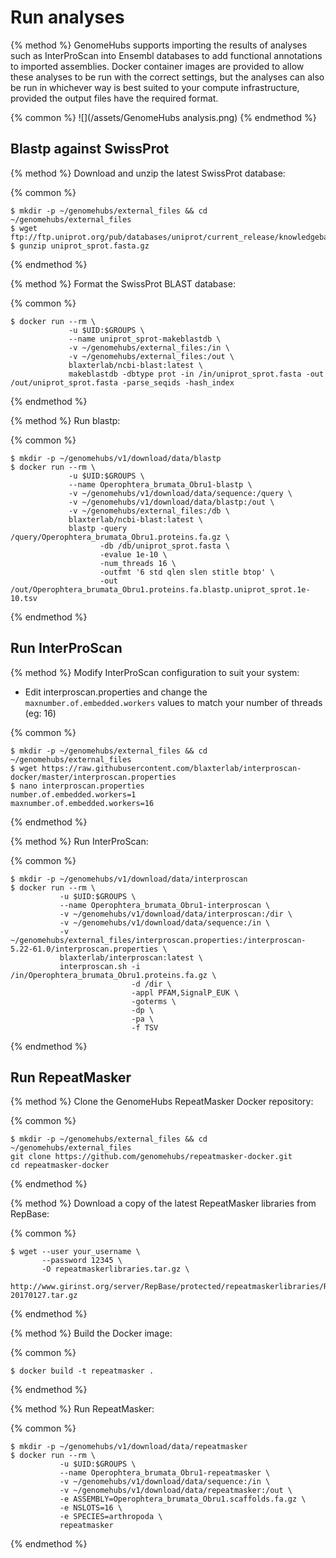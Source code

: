 # Run analyses

{% method %}
GenomeHubs supports importing the results of analyses such as InterProScan into Ensembl databases to add functional annotations to imported assemblies. Docker container images are provided to allow these analyses to be run with the correct settings, but the analyses can also be run in whichever way is best suited to your compute infrastructure, provided the output files have the required format.

{% common %}
![](/assets/GenomeHubs analysis.png)
{% endmethod %}


## Blastp against SwissProt

{% method %}
Download and unzip the latest SwissProt database:

{% common %}
```
$ mkdir -p ~/genomehubs/external_files && cd ~/genomehubs/external_files
$ wget ftp://ftp.uniprot.org/pub/databases/uniprot/current_release/knowledgebase/complete/uniprot_sprot.fasta.gz
$ gunzip uniprot_sprot.fasta.gz
```
{% endmethod %}


{% method %}
Format the SwissProt BLAST database:

{% common %}
```
$ docker run --rm \
             -u $UID:$GROUPS \
             --name uniprot_sprot-makeblastdb \
             -v ~/genomehubs/external_files:/in \
             -v ~/genomehubs/external_files:/out \
             blaxterlab/ncbi-blast:latest \
             makeblastdb -dbtype prot -in /in/uniprot_sprot.fasta -out /out/uniprot_sprot.fasta -parse_seqids -hash_index
```
{% endmethod %}

{% method %}
Run blastp:

{% common %}
```
$ mkdir -p ~/genomehubs/v1/download/data/blastp
$ docker run --rm \
             -u $UID:$GROUPS \
             --name Operophtera_brumata_Obru1-blastp \
             -v ~/genomehubs/v1/download/data/sequence:/query \
             -v ~/genomehubs/v1/download/data/blastp:/out \
             -v ~/genomehubs/external_files:/db \
             blaxterlab/ncbi-blast:latest \
             blastp -query /query/Operophtera_brumata_Obru1.proteins.fa.gz \
                    -db /db/uniprot_sprot.fasta \
                    -evalue 1e-10 \
                    -num_threads 16 \
                    -outfmt '6 std qlen slen stitle btop' \
                    -out /out/Operophtera_brumata_Obru1.proteins.fa.blastp.uniprot_sprot.1e-10.tsv
```
{% endmethod %}


## Run InterProScan

{% method %}
Modify InterProScan configuration to suit your system:

* Edit interproscan.properties and change the `maxnumber.of.embedded.workers` values to match your number of threads (eg: 16)

{% common %}
```
$ mkdir -p ~/genomehubs/external_files && cd ~/genomehubs/external_files
$ wget https://raw.githubusercontent.com/blaxterlab/interproscan-docker/master/interproscan.properties
$ nano interproscan.properties
number.of.embedded.workers=1
maxnumber.of.embedded.workers=16
```
{% endmethod %}


{% method %}
Run InterProScan:

{% common %}
```
$ mkdir -p ~/genomehubs/v1/download/data/interproscan
$ docker run --rm \
           -u $UID:$GROUPS \
           --name Operophtera_brumata_Obru1-interproscan \
           -v ~/genomehubs/v1/download/data/interproscan:/dir \
           -v ~/genomehubs/v1/download/data/sequence:/in \
           -v ~/genomehubs/external_files/interproscan.properties:/interproscan-5.22-61.0/interproscan.properties \
           blaxterlab/interproscan:latest \
           interproscan.sh -i /in/Operophtera_brumata_Obru1.proteins.fa.gz \
                           -d /dir \
                           -appl PFAM,SignalP_EUK \
                           -goterms \
                           -dp \
                           -pa \
                           -f TSV

```
{% endmethod %}


## Run RepeatMasker


{% method %}
Clone the GenomeHubs RepeatMasker Docker repository:

{% common %}
```
$ mkdir -p ~/genomehubs/external_files && cd ~/genomehubs/external_files
git clone https://github.com/genomehubs/repeatmasker-docker.git
cd repeatmasker-docker
```
{% endmethod %}


{% method %}
Download a copy of the latest RepeatMasker libraries from RepBase:

{% common %}
```
$ wget --user your_username \
       --password 12345 \
       -O repeatmaskerlibraries.tar.gz \
       http://www.girinst.org/server/RepBase/protected/repeatmaskerlibraries/RepBaseRepeatMaskerEdition-20170127.tar.gz
```
{% endmethod %}

{% method %}
Build the Docker image:

{% common %}
```
$ docker build -t repeatmasker .
```
{% endmethod %}


{% method %}
Run RepeatMasker:

{% common %}
```
$ mkdir -p ~/genomehubs/v1/download/data/repeatmasker
$ docker run --rm \
           -u $UID:$GROUPS \
           --name Operophtera_brumata_Obru1-repeatmasker \
           -v ~/genomehubs/v1/download/data/sequence:/in \
           -v ~/genomehubs/v1/download/data/repeatmasker:/out \
           -e ASSEMBLY=Operophtera_brumata_Obru1.scaffolds.fa.gz \
           -e NSLOTS=16 \
           -e SPECIES=arthropoda \
           repeatmasker

```
{% endmethod %}




